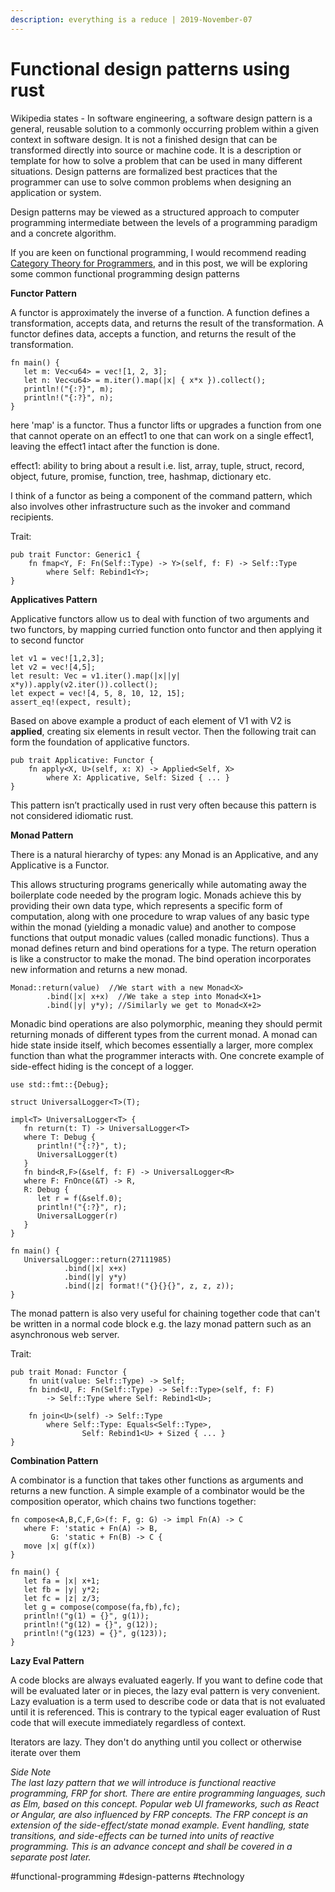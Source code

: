 ```yaml
---
description: everything is a reduce | 2019-November-07
---
```


# Functional design patterns using rust

Wikipedia states - In software engineering, a software design pattern is a general, reusable solution to a commonly occurring problem within a given context in software design. It is not a finished design that can be transformed directly into source or machine code. It is a description or template for how to solve a problem that can be used in many different situations. Design patterns are formalized best practices that the programmer can use to solve common problems when designing an application or system.

Design patterns may be viewed as a structured approach to computer programming intermediate between the levels of a programming paradigm and a concrete algorithm.

If you are keen on functional programming, I would recommend reading [Category Theory for Programmers](https://github.com/hmemcpy/milewski-ctfp-pdf/), and in this post, we will be exploring some common functional programming design patterns

**Functor Pattern**

A functor is approximately the inverse of a function. A function defines a transformation, accepts data, and returns the result of the transformation. A functor defines data, accepts a function, and returns the result of the transformation.

```text
fn main() {
   let m: Vec<u64> = vec![1, 2, 3];
   let n: Vec<u64> = m.iter().map(|x| { x*x }).collect();
   println!("{:?}", m);
   println!("{:?}", n);
}
```

here 'map' is a functor. Thus a functor lifts or upgrades a function from one that cannot operate on an effect1 to one that can work on a single effect1, leaving the effect1 intact after the function is done.

effect1: ability to bring about a result i.e. list, array, tuple, struct, record, object, future, promise, function, tree, hashmap, dictionary etc.

I think of a functor as being a component of the command pattern, which also involves other infrastructure such as the invoker and command recipients.

Trait:

```text
pub trait Functor: Generic1 {
    fn fmap<Y, F: Fn(Self::Type) -> Y>(self, f: F) -> Self::Type 
        where Self: Rebind1<Y>;
}
```

**Applicatives Pattern**

Applicative functors allow us to deal with function of two arguments and two functors, by mapping curried function onto functor and then applying it to second functor

```text
let v1 = vec![1,2,3]; 
let v2 = vec![4,5]; 
let result: Vec = v1.iter().map(|x||y| x*y)).apply(v2.iter()).collect(); 
let expect = vec![4, 5, 8, 10, 12, 15]; 
assert_eq!(expect, result);
```

Based on above example a product of each element of V1 with V2 is **applied**, creating six elements in result vector. Then the following trait can form the foundation of applicative functors.

```text
pub trait Applicative: Functor {
    fn apply<X, U>(self, x: X) -> Applied<Self, X> 
        where X: Applicative, Self: Sized { ... }
}
```

This pattern isn’t practically used in rust very often because this pattern is not considered idiomatic rust.

**Monad Pattern**

There is a natural hierarchy of types: any Monad is an Applicative, and any Applicative is a Functor.

This allows structuring programs generically while automating away the boilerplate code needed by the program logic. Monads achieve this by providing their own data type, which represents a specific form of computation, along with one procedure to wrap values of any basic type within the monad \(yielding a monadic value\) and another to compose functions that output monadic values \(called monadic functions\). Thus a monad defines return and bind operations for a type. The return operation is like a constructor to make the monad. The bind operation incorporates new information and returns a new monad.

```text
Monad::return(value)  //We start with a new Monad<X>
        .bind(|x| x+x)  //We take a step into Monad<X+1>
        .bind(|y| y*y); //Similarly we get to Monad<X+2>
```

Monadic bind operations are also polymorphic, meaning they should permit returning monads of different types from the current monad. A monad can hide state inside itself, which becomes essentially a larger, more complex function than what the programmer interacts with. One concrete example of side-effect hiding is the concept of a logger.

```text
use std::fmt::{Debug};

struct UniversalLogger<T>(T);

impl<T> UniversalLogger<T> {
   fn return(t: T) -> UniversalLogger<T>
   where T: Debug {
      println!("{:?}", t);
      UniversalLogger(t)
   }
   fn bind<R,F>(&self, f: F) -> UniversalLogger<R>
   where F: FnOnce(&T) -> R,
   R: Debug {
      let r = f(&self.0);
      println!("{:?}", r);
      UniversalLogger(r)
   }
}

fn main() {
   UniversalLogger::return(27111985)
            .bind(|x| x+x)
            .bind(|y| y*y)
            .bind(|z| format!("{}{}{}", z, z, z));
}
```

The monad pattern is also very useful for chaining together code that can't be written in a normal code block e.g. the lazy monad pattern such as an asynchronous web server.

Trait:

```text
pub trait Monad: Functor {
    fn unit(value: Self::Type) -> Self;
    fn bind<U, F: Fn(Self::Type) -> Self::Type>(self, f: F) 
        -> Self::Type where Self: Rebind1<U>;

    fn join<U>(self) -> Self::Type 
        where Self::Type: Equals<Self::Type>, 
                Self: Rebind1<U> + Sized { ... }
}
```

**Combination Pattern**

A combinator is a function that takes other functions as arguments and returns a new function. A simple example of a combinator would be the composition operator, which chains two functions together:

```text
fn compose<A,B,C,F,G>(f: F, g: G) -> impl Fn(A) -> C
   where F: 'static + Fn(A) -> B,
         G: 'static + Fn(B) -> C {
   move |x| g(f(x))
}

fn main() {
   let fa = |x| x+1;
   let fb = |y| y*2;
   let fc = |z| z/3;
   let g = compose(compose(fa,fb),fc);
   println!("g(1) = {}", g(1));
   println!("g(12) = {}", g(12));
   println!("g(123) = {}", g(123));
}
```

**Lazy Eval Pattern**

A code blocks are always evaluated eagerly. If you want to define code that will be evaluated later or in pieces, the lazy eval pattern is very convenient. Lazy evaluation is a term used to describe code or data that is not evaluated until it is referenced. This is contrary to the typical eager evaluation of Rust code that will execute immediately regardless of context.

Iterators are lazy. They don't do anything until you collect or otherwise iterate over them

_Side Note_  
_The last lazy pattern that we will introduce is functional reactive programming, FRP for short. There are entire programming languages, such as Elm, based on this concept. Popular web UI frameworks, such as React or Angular, are also influenced by FRP concepts._ _The FRP concept is an extension of the side-effect/state monad example. Event handling, state transitions, and side-effects can be turned into units of reactive programming. This is an advance concept and shall be covered in a separate post later._

\#functional-programming \#design-patterns \#technology

